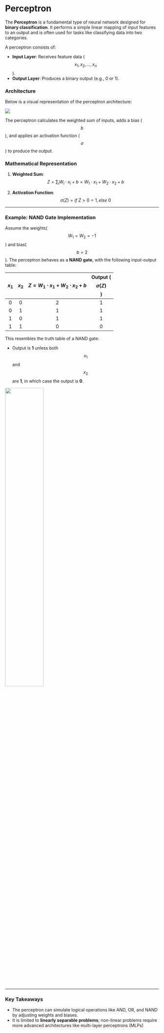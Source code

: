 # Perceptron

The **Perceptron** is a fundamental type of neural network designed for **binary classification**. It performs a simple linear mapping of input features to an output and is often used for tasks like classifying data into two categories. 

A perceptron consists of:
- **Input Layer**: Receives feature data ($$x_1, x_2, \dots, x_n$$).
- **Output Layer**: Produces a binary output (e.g., 0 or 1).

### Architecture

Below is a visual representation of the perceptron architecture:

![](https://github.com/user-attachments/assets/c32984e7-d87b-44fc-9863-9304b462ff44)

The perceptron calculates the weighted sum of inputs, adds a bias ($$b$$), and applies an activation function ($$\sigma$$) to produce the output.

### Mathematical Representation

1. **Weighted Sum**: $$Z = \sum_i W_i \cdot x_i + b = W_1 \cdot x_1 + W_2 \cdot x_2 + b$$

2. **Activation Function**: $$\sigma(Z)=if \ Z > 0=1, else \ 0$$

---

### Example: NAND Gate Implementation

Assume the weights($$W_1 = W_2 = -1$$) and bias($$b = 2$$). The perceptron behaves as a **NAND gate**, with the following input-output table:

| $$x_1$$ | $$x_2$$ | $$Z = W_1 \cdot x_1 + W_2 \cdot x_2 + b$$ | Output ($$\sigma(Z)$$) |
|:--:|:--:|:--:|:--:|
| 0  | 0  | 2   | 1 |
| 0  | 1  | 1   | 1 |
| 1  | 0  | 1   | 1 |
| 1  | 1  | 0   | 0 |

This resembles the truth table of a NAND gate:

- Output is **1** unless both $$x_1$$ and $$x_2$$ are **1**, in which case the output is **0**.

<img src='https://github.com/user-attachments/assets/5cb14f74-df58-43a3-b14f-7bfac26d2b63' width=50%>

---

### Key Takeaways

- The perceptron can simulate logical operations like AND, OR, and NAND by adjusting weights and biases. 
- It is limited to **linearly separable problems**; non-linear problems require more advanced architectures like multi-layer perceptrons (MLPs)
